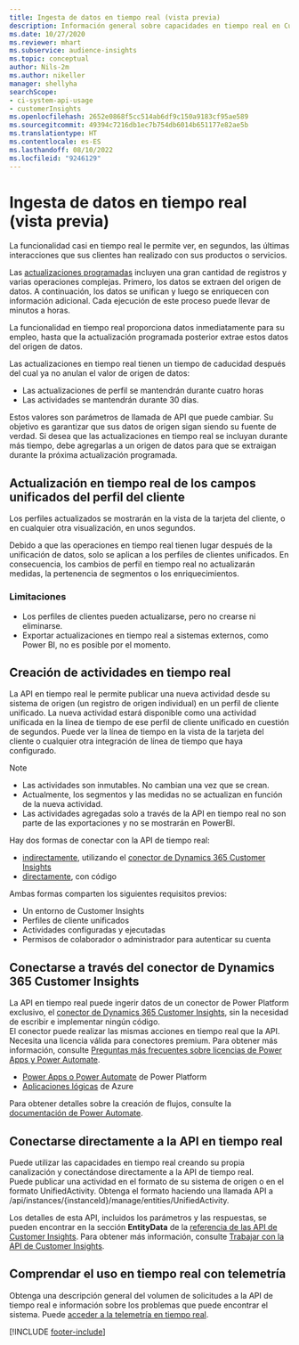 ```yaml
---
title: Ingesta de datos en tiempo real (vista previa)
description: Información general sobre capacidades en tiempo real en Customer Insights.
ms.date: 10/27/2020
ms.reviewer: mhart
ms.subservice: audience-insights
ms.topic: conceptual
author: Nils-2m
ms.author: nikeller
manager: shellyha
searchScope:
- ci-system-api-usage
- customerInsights
ms.openlocfilehash: 2652e0868f5cc514ab6df9c150a9183cf95ae589
ms.sourcegitcommit: 49394c7216db1ec7b754db6014b651177e82ae5b
ms.translationtype: HT
ms.contentlocale: es-ES
ms.lasthandoff: 08/10/2022
ms.locfileid: "9246129"
---
```

# <a name="real-time-data-ingestion-preview"></a>Ingesta de datos en tiempo real (vista previa)

La funcionalidad casi en tiempo real le permite ver, en segundos, las últimas interacciones que sus clientes han realizado con sus productos o servicios.

Las [actualizaciones programadas](schedule-refresh.md) incluyen una gran cantidad de registros y varias operaciones complejas. Primero, los datos se extraen del origen de datos. A continuación, los datos se unifican y luego se enriquecen con información adicional. Cada ejecución de este proceso puede llevar de minutos a horas.

La funcionalidad en tiempo real proporciona datos inmediatamente para su empleo, hasta que la actualización programada posterior extrae estos datos del origen de datos.

Las actualizaciones en tiempo real tienen un tiempo de caducidad después del cual ya no anulan el valor de origen de datos:

- Las actualizaciones de perfil se mantendrán durante cuatro horas
- Las actividades se mantendrán durante 30 días.

Estos valores son parámetros de llamada de API que puede cambiar. Su objetivo es garantizar que sus datos de origen sigan siendo su fuente de verdad. Si desea que las actualizaciones en tiempo real se incluyan durante más tiempo, debe agregarlas a un origen de datos para que se extraigan durante la próxima actualización programada.

## <a name="real-time-update-of-the-unified-customer-profile-fields"></a>Actualización en tiempo real de los campos unificados del perfil del cliente

Los perfiles actualizados se mostrarán en la vista de la tarjeta del cliente, o en cualquier otra visualización, en unos segundos.

Debido a que las operaciones en tiempo real tienen lugar después de la unificación de datos, solo se aplican a los perfiles de clientes unificados. En consecuencia, los cambios de perfil en tiempo real no actualizarán medidas, la pertenencia de segmentos o los enriquecimientos.

### <a name="limitations"></a>Limitaciones

- Los perfiles de clientes pueden actualizarse, pero no crearse ni eliminarse.
- Exportar actualizaciones en tiempo real a sistemas externos, como Power BI, no es posible por el momento.

## <a name="real-time-creation-of-activities"></a>Creación de actividades en tiempo real

La API en tiempo real le permite publicar una nueva actividad desde su sistema de origen (un registro de origen individual) en un perfil de cliente unificado. La nueva actividad estará disponible como una actividad unificada en la línea de tiempo de ese perfil de cliente unificado en cuestión de segundos. Puede ver la línea de tiempo en la vista de la tarjeta del cliente o cualquier otra integración de línea de tiempo que haya configurado.

> [!NOTE]
>
> - Las actividades son inmutables. No cambian una vez que se crean.
> - Actualmente, los segmentos y las medidas no se actualizan en función de la nueva actividad.
> - Las actividades agregadas solo a través de la API en tiempo real no son parte de las exportaciones y no se mostrarán en PowerBI.

Hay dos formas de conectar con la API de tiempo real:

- [indirectamente](#connect-via-the-dynamics-365-customer-insights-connector), utilizando el [conector de Dynamics 365 Customer Insights](/connectors/customerinsights/)
- [directamente](#connect-directly-to-the-real-time-api), con código

Ambas formas comparten los siguientes requisitos previos:

- Un entorno de Customer Insights
- Perfiles de cliente unificados
- Actividades configuradas y ejecutadas
- Permisos de colaborador o administrador para autenticar su cuenta

## <a name="connect-via-the-dynamics-365-customer-insights-connector"></a>Conectarse a través del conector de Dynamics 365 Customer Insights

La API en tiempo real puede ingerir datos de un conector de Power Platform exclusivo, el [conector de Dynamics 365 Customer Insights](/connectors/customerinsights/), sin la necesidad de escribir e implementar ningún código.    
El conector puede realizar las mismas acciones en tiempo real que la API. Necesita una licencia válida para conectores premium. Para obtener más información, consulte [Preguntas más frecuentes sobre licencias de Power Apps y Power Automate](/power-platform/admin/powerapps-flow-licensing-faq).

- [Power Apps o Power Automate](/connectors/) de Power Platform
- [Aplicaciones lógicas](/azure/connectors/apis-list) de Azure

Para obtener detalles sobre la creación de flujos, consulte la [documentación de Power Automate](/power-automate/).

## <a name="connect-directly-to-the-real-time-api"></a>Conectarse directamente a la API en tiempo real

Puede utilizar las capacidades en tiempo real creando su propia canalización y conectándose directamente a la API de tiempo real.    
Puede publicar una actividad en el formato de su sistema de origen o en el formato UnifiedActivity. Obtenga el formato haciendo una llamada API a /api/instances/{instanceId}/manage/entities/UnifiedActivity.

Los detalles de esta API, incluidos los parámetros y las respuestas, se pueden encontrar en la sección **EntityData** de la [referencia de las API de Customer Insights](https://developer.ci.ai.dynamics.com/api-details#api=CustomerInsights). Para obtener más información, consulte [Trabajar con la API de Customer Insights](apis.md).

## <a name="understand-your-real-time-usage-with-telemetry"></a>Comprendar el uso en tiempo real con telemetría

Obtenga una descripción general del volumen de solicitudes a la API de tiempo real e información sobre los problemas que puede encontrar el sistema. Puede [acceder a la telemetría en tiempo real](system.md#view-api-usage). 


[!INCLUDE [footer-include](includes/footer-banner.md)]
